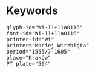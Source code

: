 # Keywords
<pre>
glyph-id="Wi-11+11a0116"
font-id="Wi-11+11a0116"
printer-id="Wi"
printer="Maciej Wirzbięta"
period="1555/7-1605"
place="Kraków"
PT plate="564"
</pre>
